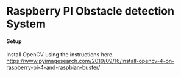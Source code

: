 # Raspberry PI Obstacle detection System

#### Setup

Install OpenCV using the instructions here. https://www.pyimagesearch.com/2019/09/16/install-opencv-4-on-raspberry-pi-4-and-raspbian-buster/
